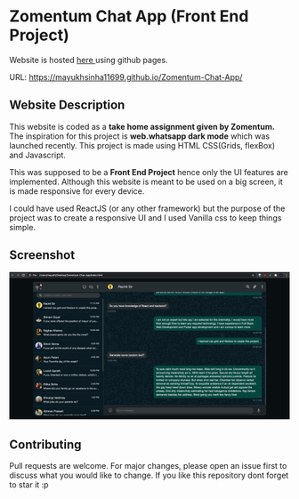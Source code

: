 # Zomentum Chat App (Front End Project)

Website is hosted
 [here ](https://mayukhsinha11699.github.io/Zomentum-Chat-App/) using github pages.

URL:  https://mayukhsinha11699.github.io/Zomentum-Chat-App/




## Website Description

This website is coded as a **take home assignment given by Zomentum.** The inspiration for this project is **web.whatsapp dark mode** which was launched recently.
This project is made using HTML CSS(Grids, flexBox) and Javascript.

This was supposed to be a **Front End Project** hence only the UI features are implemented. Although this website is meant to be used on a big screen, it is  made responsive for every device.

I could have used ReactJS (or any other framework) but the purpose of the project was to create a responsive UI and I used Vanilla css to keep things simple.



## Screenshot

![](images/screenshot.png)


## Contributing
Pull requests are welcome. For major changes, please open an issue first to discuss what you would like to change.
If you like this repository dont forget to star it :p
